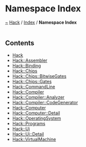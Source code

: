 <a id="namespace-index"></a>
<h1>Namespace Index</h1>
<a href="https://github.com/CharlesCarley/HackComputer#~">~</a>
<a href="indexpage.md#hack">Hack</a>
<span class="inline-text">/</span>
<a href="index.md#index">Index</a>
<span class="inline-text">/</span>
<span class="bold-text"><b>Namespace Index</b></span>
<br/>
<br/>
<a id="contents"></a>
<h2>Contents</h2>
<ul>
<li><a href="namespaceHack.md#hack">Hack</a>
</li>
<li><a href="namespaceHack_1_1Assembler.md#assembler">Hack::Assembler</a>
</li>
<li><a href="namespaceHack_1_1Binding.md#binding">Hack::Binding</a>
</li>
<li><a href="namespaceHack_1_1Chips.md#chips">Hack::Chips</a>
</li>
<li><a href="namespaceHack_1_1Chips_1_1BitwiseGates.md#bitwisegates">Hack::Chips::BitwiseGates</a>
</li>
<li><a href="namespaceHack_1_1Chips_1_1Gates.md#gates">Hack::Chips::Gates</a>
</li>
<li><a href="namespaceHack_1_1CommandLine.md#commandline">Hack::CommandLine</a>
</li>
<li><a href="namespaceHack_1_1Compiler.md#compiler">Hack::Compiler</a>
</li>
<li><a href="namespaceHack_1_1Compiler_1_1Analyzer.md#analyzer">Hack::Compiler::Analyzer</a>
</li>
<li><a href="namespaceHack_1_1Compiler_1_1CodeGenerator.md#codegenerator">Hack::Compiler::CodeGenerator</a>
</li>
<li><a href="namespaceHack_1_1Computer.md#computer">Hack::Computer</a>
</li>
<li><a href="namespaceHack_1_1Computer_1_1Detail.md#detail">Hack::Computer::Detail</a>
</li>
<li><a href="namespaceHack_1_1OperatingSystem.md#operatingsystem">Hack::OperatingSystem</a>
</li>
<li><a href="namespaceHack_1_1Programs.md#programs">Hack::Programs</a>
</li>
<li><a href="namespaceHack_1_1Ui.md#ui">Hack::Ui</a>
</li>
<li><a href="namespaceHack_1_1Ui_1_1Detail.md#detail">Hack::Ui::Detail</a>
</li>
<li><a href="namespaceHack_1_1VirtualMachine.md#virtualmachine">Hack::VirtualMachine</a>
</li>
</ul>
</div>
</div>
</body>
</html>
